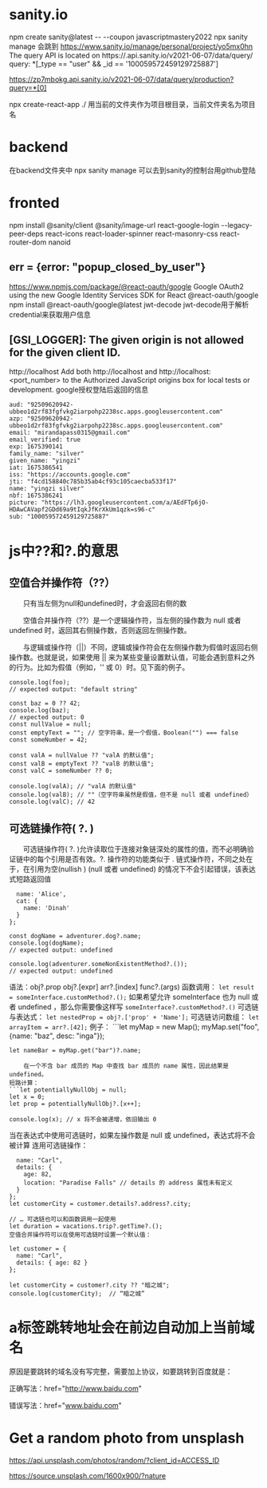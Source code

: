 # sanity.io
npm create sanity@latest -- --coupon javascriptmastery2022
npx sanity manage 会跳到 https://www.sanity.io/manage/personal/project/yo5mx0hn
The query API is located on https://<projectId>.api.sanity.io/v2021-06-07/data/query/<dataset>
query:  *[_type == "user" && _id == '100059572459129725887']

https://zp7mbokg.api.sanity.io/v2021-06-07/data/query/production?query=*[0]

npx create-react-app ./
用当前的文件夹作为项目根目录，当前文件夹名为项目名
# backend
在backend文件夹中
npx sanity manage 
可以去到sanity的控制台用github登陆

# fronted
npm install @sanity/client @sanity/image-url react-google-login --legacy-peer-deps react-icons react-loader-spinner react-masonry-css react-router-dom nanoid

## err = {error: "popup_closed_by_user"}
https://www.npmjs.com/package/@react-oauth/google
Google OAuth2 using the new Google Identity Services SDK for React @react-oauth/google
npm install @react-oauth/google@latest jwt-decode
jwt-decode用于解析credential来获取用户信息

## [GSI_LOGGER]: The given origin is not allowed for the given client ID.
http://localhost
Add both http://localhost and http://localhost:<port_number> to the Authorized JavaScript origins box for local tests or development.
google授权登陆后返回的信息
```
aud: "92509620942-ubbeo1d2rf83fgfvkg2iarpohp2238sc.apps.googleusercontent.com"
azp: "92509620942-ubbeo1d2rf83fgfvkg2iarpohp2238sc.apps.googleusercontent.com"
email: "mirandapass0315@gmail.com"
email_verified: true
exp: 1675390141
family_name: "silver"
given_name: "yingzi"
iat: 1675386541
iss: "https://accounts.google.com"
jti: "f4cd158840c785b35ab4cf93c105caecba533f17"
name: "yingzi silver"
nbf: 1675386241
picture: "https://lh3.googleusercontent.com/a/AEdFTp6jO-HDAwCAVapf2GDd69a9tIqkJfKrXkUm1qzk=s96-c"
sub: "100059572459129725887"
```
# js中??和?.的意思
## 空值合并操作符（??）

　　只有当左侧为null和undefined时，才会返回右侧的数

　　空值合并操作符（??）是一个逻辑操作符，当左侧的操作数为 null 或者 undefined 时，返回其右侧操作数，否则返回左侧操作数。

　　与逻辑或操作符（||）不同，逻辑或操作符会在左侧操作数为假值时返回右侧操作数。也就是说，如果使用 || 来为某些变量设置默认值，可能会遇到意料之外的行为。比如为假值（例如，'' 或 0）时。见下面的例子。

```const foo = null ?? 'default string';
console.log(foo);
// expected output: "default string"

const baz = 0 ?? 42;
console.log(baz);
// expected output: 0
const nullValue = null;
const emptyText = ""; // 空字符串，是一个假值，Boolean("") === false
const someNumber = 42;

const valA = nullValue ?? "valA 的默认值";
const valB = emptyText ?? "valB 的默认值";
const valC = someNumber ?? 0;

console.log(valA); // "valA 的默认值"
console.log(valB); // ""（空字符串虽然是假值，但不是 null 或者 undefined）
console.log(valC); // 42
```
## 可选链操作符( ?. )

　　可选链操作符( ?. )允许读取位于连接对象链深处的属性的值，而不必明确验证链中的每个引用是否有效。?. 操作符的功能类似于 . 链式操作符，不同之处在于，在引用为空(nullish ) (null 或者 undefined) 的情况下不会引起错误，该表达式短路返回值

```const adventurer = {
  name: 'Alice',
  cat: {
    name: 'Dinah'
  }
};

const dogName = adventurer.dog?.name;
console.log(dogName);
// expected output: undefined

console.log(adventurer.someNonExistentMethod?.());
// expected output: undefined
```
语法：obj?.prop   obj?.[expr]   arr?.[index]    func?.(args)
函数调用：
`let result = someInterface.customMethod?.();`
如果希望允许 someInterface 也为 null 或者 undefined ，那么你需要像这样写 `someInterface?.customMethod?.()`
可选链与表达式： 
`let nestedProp = obj?.['prop' + 'Name'];`
可选链访问数组：
`let arrayItem = arr?.[42];`
例子：
    ```let myMap = new Map();
    myMap.set("foo", {name: "baz", desc: "inga"});

    let nameBar = myMap.get("bar")?.name;
```   
    在一个不含 bar 成员的 Map 中查找 bar 成员的 name 属性，因此结果是 undefined。
短路计算：
```let potentiallyNullObj = null;
let x = 0;
let prop = potentiallyNullObj?.[x++];

console.log(x); // x 将不会被递增，依旧输出 0
```

当在表达式中使用可选链时，如果左操作数是 null 或 undefined，表达式将不会被计算
连用可选链操作：
```let customer = {
  name: "Carl",
  details: {
    age: 82,
    location: "Paradise Falls" // details 的 address 属性未有定义
  }
};
let customerCity = customer.details?.address?.city;

// … 可选链也可以和函数调用一起使用
let duration = vacations.trip?.getTime?.();
空值合并操作符可以在使用可选链时设置一个默认值：

let customer = {
  name: "Carl",
  details: { age: 82 }
};

let customerCity = customer?.city ?? "暗之城";
console.log(customerCity);  // “暗之城”
```
# a标签跳转地址会在前边自动加上当前域名
原因是要跳转的域名没有写完整，需要加上协议，如要跳转到百度就是：

正确写法：href="http://www.baidu.com"

错误写法：href="www.baidu.com"

# Get a random photo from unsplash
https://api.unsplash.com/photos/random/?client_id=ACCESS_ID

https://source.unsplash.com/1600x900/?nature